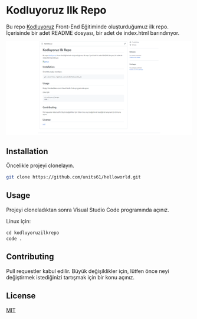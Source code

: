 # Kodluyoruz Ilk Repo

Bu repo [Kodluyoruz](https://www.kodluyoruz.org) Front-End Eğitiminde oluşturduğumuz ilk repo. İçerisinde bir adet README dosyası, bir adet de index.html barındırıyor.

![ilkrepo](https://github.com/units61/kodluyoruzilkrepo/blob/8a601a0ddc75b7e5481e7003f105a1504c290c77/img/ilkrepo.png)

## Installation

Öncelikle projeyi clonelayın. 

```bash
git clone https://github.com/units61/helloworld.git
```

## Usage

Projeyi cloneladıktan sonra Visual Studio Code programında açınız.

Linux için:
```linux
cd kodluyoruzilkrepo
code .
```

## Contributing
Pull requestler kabul edilir. Büyük değişiklikler için, lütfen önce neyi değiştirmek istediğinizi tartışmak için bir konu açınız.


## License
[MIT](https://choosealicense.com/licenses/mit/)